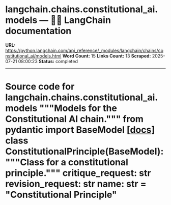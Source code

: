 # langchain.chains.constitutional_ai.models — 🦜🔗 LangChain  documentation

**URL:** https://python.langchain.com/api_reference/_modules/langchain/chains/constitutional_ai/models.html
**Word Count:** 15
**Links Count:** 13
**Scraped:** 2025-07-21 08:00:23
**Status:** completed

---

# Source code for langchain.chains.constitutional\_ai.models               """Models for the Constitutional AI chain."""          from pydantic import BaseModel                              [[docs]](https://python.langchain.com/api_reference/langchain/chains/langchain.chains.constitutional_ai.models.ConstitutionalPrinciple.html#langchain.chains.constitutional_ai.models.ConstitutionalPrinciple)     class ConstitutionalPrinciple(BaseModel):         """Class for a constitutional principle."""              critique_request: str         revision_request: str         name: str = "Constitutional Principle"
